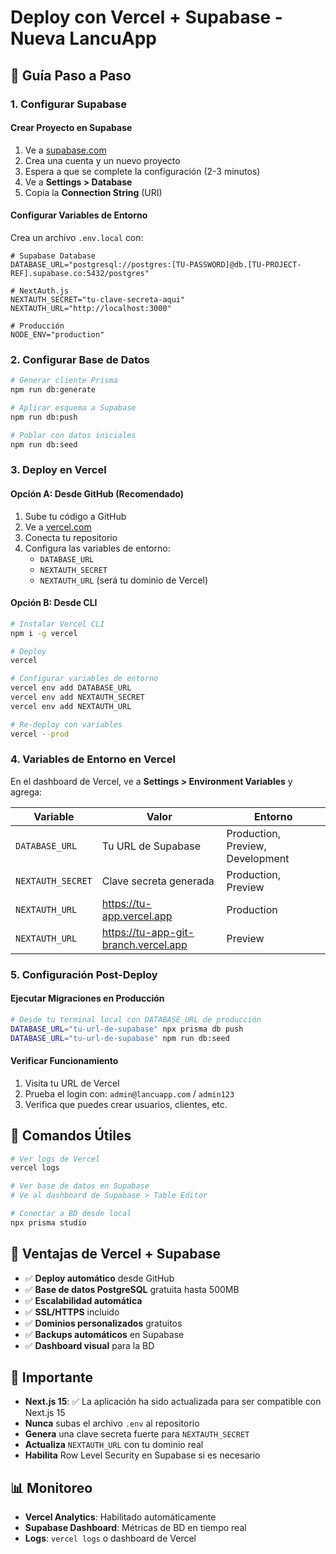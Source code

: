 # Deploy con Vercel + Supabase - Nueva LancuApp

## 🚀 Guía Paso a Paso

### 1. Configurar Supabase

#### Crear Proyecto en Supabase
1. Ve a [supabase.com](https://supabase.com)
2. Crea una cuenta y un nuevo proyecto
3. Espera a que se complete la configuración (2-3 minutos)
4. Ve a **Settings > Database**
5. Copia la **Connection String** (URI)

#### Configurar Variables de Entorno
Crea un archivo `.env.local` con:

```env
# Supabase Database
DATABASE_URL="postgresql://postgres:[TU-PASSWORD]@db.[TU-PROJECT-REF].supabase.co:5432/postgres"

# NextAuth.js
NEXTAUTH_SECRET="tu-clave-secreta-aqui"
NEXTAUTH_URL="http://localhost:3000"

# Producción
NODE_ENV="production"
```

### 2. Configurar Base de Datos

```bash
# Generar cliente Prisma
npm run db:generate

# Aplicar esquema a Supabase
npm run db:push

# Poblar con datos iniciales
npm run db:seed
```

### 3. Deploy en Vercel

#### Opción A: Desde GitHub (Recomendado)
1. Sube tu código a GitHub
2. Ve a [vercel.com](https://vercel.com)
3. Conecta tu repositorio
4. Configura las variables de entorno:
   - `DATABASE_URL`
   - `NEXTAUTH_SECRET`
   - `NEXTAUTH_URL` (será tu dominio de Vercel)

#### Opción B: Desde CLI
```bash
# Instalar Vercel CLI
npm i -g vercel

# Deploy
vercel

# Configurar variables de entorno
vercel env add DATABASE_URL
vercel env add NEXTAUTH_SECRET
vercel env add NEXTAUTH_URL

# Re-deploy con variables
vercel --prod
```

### 4. Variables de Entorno en Vercel

En el dashboard de Vercel, ve a **Settings > Environment Variables** y agrega:

| Variable | Valor | Entorno |
|----------|-------|----------|
| `DATABASE_URL` | Tu URL de Supabase | Production, Preview, Development |
| `NEXTAUTH_SECRET` | Clave secreta generada | Production, Preview |
| `NEXTAUTH_URL` | https://tu-app.vercel.app | Production |
| `NEXTAUTH_URL` | https://tu-app-git-branch.vercel.app | Preview |

### 5. Configuración Post-Deploy

#### Ejecutar Migraciones en Producción
```bash
# Desde tu terminal local con DATABASE_URL de producción
DATABASE_URL="tu-url-de-supabase" npx prisma db push
DATABASE_URL="tu-url-de-supabase" npm run db:seed
```

#### Verificar Funcionamiento
1. Visita tu URL de Vercel
2. Prueba el login con: `admin@lancuapp.com` / `admin123`
3. Verifica que puedes crear usuarios, clientes, etc.

## 🔧 Comandos Útiles

```bash
# Ver logs de Vercel
vercel logs

# Ver base de datos en Supabase
# Ve al dashboard de Supabase > Table Editor

# Conectar a BD desde local
npx prisma studio
```

## 🎯 Ventajas de Vercel + Supabase

- ✅ **Deploy automático** desde GitHub
- ✅ **Base de datos PostgreSQL** gratuita hasta 500MB
- ✅ **Escalabilidad automática**
- ✅ **SSL/HTTPS** incluido
- ✅ **Dominios personalizados** gratuitos
- ✅ **Backups automáticos** en Supabase
- ✅ **Dashboard visual** para la BD

## 🚨 Importante

- **Next.js 15**: ✅ La aplicación ha sido actualizada para ser compatible con Next.js 15
- **Nunca** subas el archivo `.env` al repositorio
- **Genera** una clave secreta fuerte para `NEXTAUTH_SECRET`
- **Actualiza** `NEXTAUTH_URL` con tu dominio real
- **Habilita** Row Level Security en Supabase si es necesario

## 📊 Monitoreo

- **Vercel Analytics**: Habilitado automáticamente
- **Supabase Dashboard**: Métricas de BD en tiempo real
- **Logs**: `vercel logs` o dashboard de Vercel